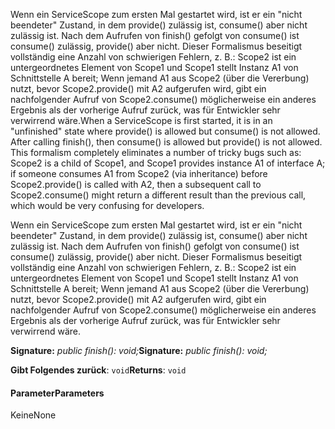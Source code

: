 <span data-ttu-id="ae96d-p101">Wenn ein ServiceScope zum ersten Mal gestartet wird, ist er ein "nicht beendeter" Zustand, in dem provide() zulässig ist, consume() aber nicht zulässig ist. Nach dem Aufrufen von finish() gefolgt von consume() ist consume() zulässig, provide() aber nicht. Dieser Formalismus beseitigt vollständig eine Anzahl von schwierigen Fehlern, z. B.: Scope2 ist ein untergeordnetes Element von Scope1 und Scope1 stellt Instanz A1 von Schnittstelle A bereit; Wenn jemand A1 aus Scope2 (über die Vererbung) nutzt, bevor Scope2.provide() mit A2 aufgerufen wird, gibt ein nachfolgender Aufruf von Scope2.consume() möglicherweise ein anderes Ergebnis als der vorherige Aufruf zurück, was für Entwickler sehr verwirrend wäre.</span><span class="sxs-lookup"><span data-stu-id="ae96d-p101">When a ServiceScope is first started, it is in an "unfinished" state where provide() is allowed but consume() is not allowed. After calling finish(), then consume() is allowed but provide() is not allowed. This formalism completely eliminates a number of tricky bugs such as: Scope2 is a child of Scope1, and Scope1 provides instance A1 of interface A; if someone consumes A1 from Scope2 (via inheritance) before Scope2.provide() is called with A2, then a subsequent call to Scope2.consume() might return a different result than the previous call, which would be very confusing for developers.</span></span>




Wenn ein ServiceScope zum ersten Mal gestartet wird, ist er ein "nicht beendeter" Zustand, in dem provide() zulässig ist, consume() aber nicht zulässig ist. Nach dem Aufrufen von finish() gefolgt von consume() ist consume() zulässig, provide() aber nicht. Dieser Formalismus beseitigt vollständig eine Anzahl von schwierigen Fehlern, z. B.: Scope2 ist ein untergeordnetes Element von Scope1 und Scope1 stellt Instanz A1 von Schnittstelle A bereit; Wenn jemand A1 aus Scope2 (über die Vererbung) nutzt, bevor Scope2.provide() mit A2 aufgerufen wird, gibt ein nachfolgender Aufruf von Scope2.consume() möglicherweise ein anderes Ergebnis als der vorherige Aufruf zurück, was für Entwickler sehr verwirrend wäre.

<span data-ttu-id="ae96d-105">**Signature:** _public finish(): void;_</span><span class="sxs-lookup"><span data-stu-id="ae96d-105">**Signature:** _public finish(): void;_</span></span>

<span data-ttu-id="ae96d-106">**Gibt Folgendes zurück**: `void`</span><span class="sxs-lookup"><span data-stu-id="ae96d-106">**Returns**: `void`</span></span>





#### <a name="parameters"></a><span data-ttu-id="ae96d-107">Parameter</span><span class="sxs-lookup"><span data-stu-id="ae96d-107">Parameters</span></span>
<span data-ttu-id="ae96d-108">Keine</span><span class="sxs-lookup"><span data-stu-id="ae96d-108">None</span></span>


